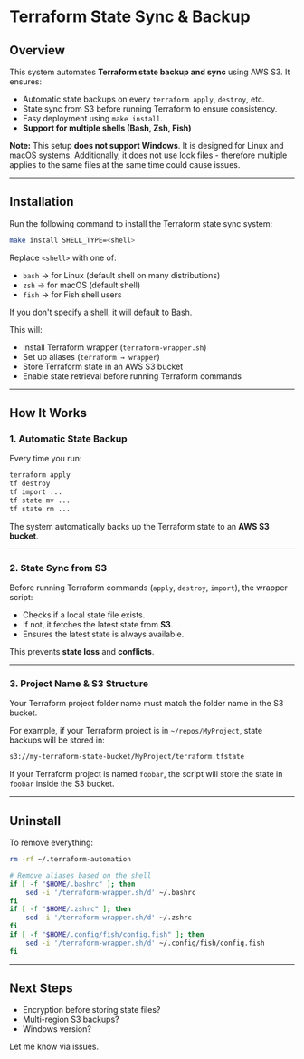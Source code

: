 # Terraform State Sync & Backup

## Overview  
This system automates **Terraform state backup and sync** using AWS S3. It ensures:  
- Automatic state backups on every `terraform apply`, `destroy`, etc.  
- State sync from S3 before running Terraform to ensure consistency.  
- Easy deployment using `make install`.  
- **Support for multiple shells (Bash, Zsh, Fish)**

**Note:** This setup **does not support Windows**. It is designed for Linux and macOS systems.
Additionally, it does not use lock files - therefore multiple applies to the same files at the same time could cause issues.

---

## Installation  

Run the following command to install the Terraform state sync system:  

```bash
make install SHELL_TYPE=<shell>
```

Replace `<shell>` with one of:
- `bash` → for Linux (default shell on many distributions)
- `zsh` → for macOS (default shell)
- `fish` → for Fish shell users

If you don't specify a shell, it will default to Bash.

This will:  
- Install Terraform wrapper (`terraform-wrapper.sh`)  
- Set up aliases (`terraform → wrapper`)  
- Store Terraform state in an AWS S3 bucket  
- Enable state retrieval before running Terraform commands  

---

## How It Works  

### 1. Automatic State Backup  
Every time you run:

```bash
terraform apply
tf destroy
tf import ...
tf state mv ...
tf state rm ...
```

The system automatically backs up the Terraform state to an **AWS S3 bucket**.  

---

### 2. State Sync from S3  
Before running Terraform commands (`apply`, `destroy`, `import`), the wrapper script:
- Checks if a local state file exists.
- If not, it fetches the latest state from **S3**.
- Ensures the latest state is always available.

This prevents **state loss** and **conflicts**.

---

### 3. Project Name & S3 Structure  
Your Terraform project folder name must match the folder name in the S3 bucket.  

For example, if your Terraform project is in `~/repos/MyProject`, state backups will be stored in:  

```bash
s3://my-terraform-state-bucket/MyProject/terraform.tfstate
```

If your Terraform project is named `foobar`, the script will store the state in `foobar` inside the S3 bucket.  

---

## Uninstall  
To remove everything:  

```bash
rm -rf ~/.terraform-automation

# Remove aliases based on the shell
if [ -f "$HOME/.bashrc" ]; then
    sed -i '/terraform-wrapper.sh/d' ~/.bashrc
fi
if [ -f "$HOME/.zshrc" ]; then
    sed -i '/terraform-wrapper.sh/d' ~/.zshrc
fi
if [ -f "$HOME/.config/fish/config.fish" ]; then
    sed -i '/terraform-wrapper.sh/d' ~/.config/fish/config.fish
fi
```

---

## Next Steps  
- Encryption before storing state files?  
- Multi-region S3 backups?  
- Windows version?  

Let me know via issues.


